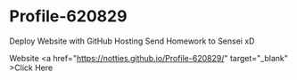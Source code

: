 # Profile-620829
Deploy Website with GitHub Hosting Send Homework to Sensei xD

Website​ <a href="https://notties.github.io/Profile-620829/" target="_blank" ​>Click Here</a>
